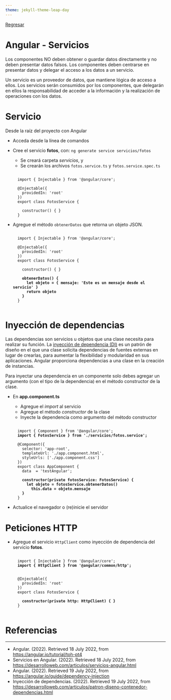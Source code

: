 ```yaml
---
theme: jekyll-theme-leap-day
---
```


[Regresar](/DAWM-2022/)

Angular - Servicios
===================

Los componentes NO deben obtener o guardar datos directamente y no deben presentar datos falsos. Los componentes deben centrarse en presentar datos y delegar el acceso a los datos a un servicio.

Un servicio es un proveedor de datos, que mantiene lógica de acceso a ellos. Los servicios serán consumidos por los componentes, que delegarán en ellos la responsabilidad de acceder a la información y la realización de operaciones con los datos.

Servicio
========

Desde la raíz del proyecto con Angular

* Acceda desde la línea de comandos
* Cree el servicio **fotos**, con: `ng generate service servicios/fotos`
  + Se creará carpeta *servicios*, y 
  + Se crearán los archivos `fotos.service.ts` y `fotos.service.spec.ts`
  	
  <pre><code>
    import { Injectable } from '@angular/core';

	@Injectable({
	  providedIn: 'root'
	})
	export class FotosService {

	  constructor() { }
	}
  </code></pre>

* Agregue el método `obtenerDatos` que retorna un objeto JSON.

	<pre><code>
	import { Injectable } from '@angular/core';

	@Injectable({
	  providedIn: 'root'
	})
	export class FotosService {

	  constructor() { }

	  <b>obtenerDatos() {
	    let objeto = { mensaje: 'Este es un mensaje desde el servicio' }
	    return objeto
	  }</b>
	}

  </code></pre>

Inyección de dependencias
=========================

Las dependencias son servicios u objetos que una clase necesita para realizar su función. La [inyección de dependencia (DI)](https://angular.io/guide/dependency-injection) es un patrón de diseño en el que una clase solicita dependencias de fuentes externas en lugar de crearlas, para aumentar la flexibilidad y modularidad en sus aplicaciones. Angular proporciona dependencias a una clase en la creación de instancias.

Para inyectar una dependencia en un componente solo debes agregar un argumento (con el tipo de la dependencia) en el método constructor de la clase.

* En **app.component.ts**
	+ Agregue el _import_ al servicio
	+ Agregue el método _constructor_ de la clase
	+ Inyecte la dependencia como argumento del método constructor

  <pre><code>
    import { Component } from '@angular/core';
	<b>import { FotosService } from './servicios/fotos.service';</b>

	@Component({
	  selector: 'app-root',
	  templateUrl: './app.component.html',
	  styleUrls: ['./app.component.css']
	})
	export class AppComponent {
	  data  = 'testAngular';

	  <b>constructor(private fotosService: FotosService) {
	  	let objeto = fotosService.obtenerDatos()
          this.data = objeto.mensaje
	  }</b>
	}
  </code></pre>

* Actualice el navegador o (re)inicie el servidor

Peticiones HTTP
===============

* Agregue el servicio `HttpClient` como inyección de dependencia del servicio **fotos**.
	
	<pre><code>
	import { Injectable } from '@angular/core';
	<b>import { HttpClient } from '@angular/common/http';</b>
	
  	
	@Injectable({
	  providedIn: 'root'
	})
	export class FotosService {

	  <b>constructor(private http: HttpClient) { }</b>
	}
	</code></pre>



Referencias 
===========

* * *

* Angular. (2022). Retrieved 18 July 2022, from https://angular.io/tutorial/toh-pt4
* Servicios en Angular. (2022). Retrieved 18 July 2022, from https://desarrolloweb.com/articulos/servicios-angular.html
* Angular. (2022). Retrieved 19 July 2022, from https://angular.io/guide/dependency-injection
* Inyección de dependencias. (2022). Retrieved 19 July 2022, from https://desarrolloweb.com/articulos/patron-diseno-contenedor-dependencias.html